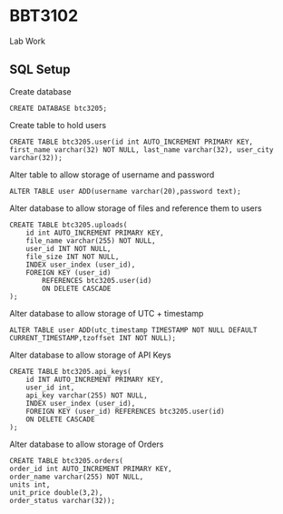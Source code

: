 # BBT3102
Lab Work

## SQL Setup
Create database

```mysql
CREATE DATABASE btc3205;
```

Create table to hold users

```mysql
CREATE TABLE btc3205.user(id int AUTO_INCREMENT PRIMARY KEY, first_name varchar(32) NOT NULL, last_name varchar(32), user_city varchar(32));
```

Alter table to allow storage of username and password

```mysql
ALTER TABLE user ADD(username varchar(20),password text); 
```

Alter database to allow storage of files and reference them to users

```mysql
CREATE TABLE btc3205.uploads(
    id int AUTO_INCREMENT PRIMARY KEY,
    file_name varchar(255) NOT NULL,
    user_id INT NOT NULL, 
    file_size INT NOT NULL,
    INDEX user_index (user_id),
    FOREIGN KEY (user_id)
        REFERENCES btc3205.user(id)
        ON DELETE CASCADE
);
```

Alter database to allow storage of UTC + timestamp

```mysql
ALTER TABLE user ADD(utc_timestamp TIMESTAMP NOT NULL DEFAULT CURRENT_TIMESTAMP,tzoffset INT NOT NULL); 
```

Alter database to allow storage of API Keys

```mysql
CREATE TABLE btc3205.api_keys(
    id INT AUTO_INCREMENT PRIMARY KEY,
    user_id int,
    api_key varchar(255) NOT NULL,
    INDEX user_index (user_id),
    FOREIGN KEY (user_id) REFERENCES btc3205.user(id)
    ON DELETE CASCADE
);
```

Alter database to allow storage of Orders

```mysql
CREATE TABLE btc3205.orders(
order_id int AUTO_INCREMENT PRIMARY KEY,
order_name varchar(255) NOT NULL,
units int,
unit_price double(3,2),
order_status varchar(32));
```
